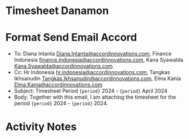 # Timesheet Danamon

# Format Send Email Accord

- To:
  Diana Intanta <Diana.Intanta@accordinnovations.com>,
  Finance Indonesia <finance.indonesia@accordinnovations.com>,
  Kana Syawalda <Kana.Syawalda@accordinnovations.com>
- Cc:
  Hr Indonesia <hr.indonesia@accordinnovations.com>,
  Tangkas Ikhsanudin <Tangkas.Ikhsanudin@accordinnovations.com>,
  Elma Kania <Elma.Kania@accordinnovations.com>
- Subject: Timesheet Period `{period}` 2024 - `{period}` April 2024
- Body:
  Together with this email, I am attaching the timesheet for the period `{period}` 2024 - `{period}` 2024.

# Activity Notes
